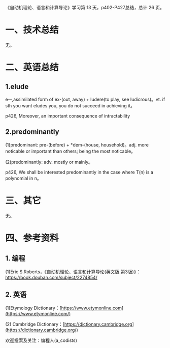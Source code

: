 《自动机理论、语言和计算导论》学习第  13 天，p402-P427总结，总计 26 页。

# 一、技术总结

无。

# 二、英语总结

## 1.elude

e--,assimilated form of ex-(out, away) + ludere(to play, see ludicrous)。vt. if sth you want eludes you, you do not succeed in achieving it。

p426, Moreover, an important consequence of intractability 

## 2.predominantly

(1)predominant: pre-(before) + *dem-(house, household)。adj. more noticable or important than others; being the most noticable。

(2)predominantly: adv. mostly or mainly。

p426, We shall be interested predominantly in the case where T(n) is a polynomial in n。

# 三、其它

无。

# 四、参考资料

## 1. 编程

(1)Eric S.Roberts，《自动机理论、语言和计算导论(英文版.第3版)》：https://book.douban.com/subject/2274854/

## 2. 英语

(1)Etymology Dictionary：[https://www.etymonline.com](https://www.etymonline.com/)

(2) Cambridge  Dictionary：[https://dictionary.cambridge.org](https://dictionary.cambridge.org/)


欢迎搜索及关注：编程人(a_codists)